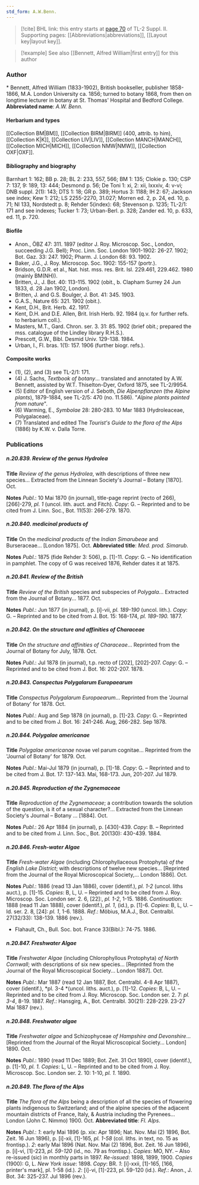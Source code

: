```yaml
---
std_form: A.W.Benn.
---
```


> [!cite] BHL link: this entry starts at [page 70](https://www.biodiversitylibrary.org/page/33265267) of TL-2 Suppl. II.
> Supporting pages: [[Abbreviations|abbreviations]], [[Layout key|layout key]].

> [!example] See also [[Bennett, Alfred William|first entry]] for this author

### Author

\* Bennett, Alfred William (1833-1902), British bookseller, publisher 1858-1866, M.A. London University ca. 1856; turned to botany 1868, from then on longtime lecturer in botany at St. Thomas' Hospital and Bedford College. 
**Abbreviated name**: *A.W. Benn.*

#### Herbarium and types

[[Collection BM|BM]], [[Collection BIRM|BIRM]] (400, attrib. to him), [[Collection K|K]], [[Collection LIV|LIV]], [[Collection MANCH|MANCH]], [[Collection MICH|MICH]], [[Collection NMW|NMW]], [[Collection OXF|OXF]].

#### Bibliography and biography

Barnhart 1: 162; BB p. 28; BL 2: 233, 557, 566; BM 1: 135; Clokie p. 130; CSP 7: 137, 9: 189, 13: 444; Desmond p. 56; De Toni 1: xi, 2: xii, lxxxiv, 4: v-vi; DNB suppl. 2(1): 143; DTS 1: 18; GR p. 389; Hortus 3: 1188; IH 2: 67; Jackson see index; Kew 1: 212; LS 2255-2270, 31.027; Morren ed. 2, p. 24, ed. 10, p. 71; NI 133, Nordstedt p. 8; Rehder 5(index): 68; Stevenson p. 1235; TL-2/1: 171 and see indexes; Tucker 1: 73; Urban-Berl. p. 328; Zander ed. 10, p. 633, ed. 11, p. 720.

#### Biofile

- Anon., ÖBZ 47: 311. 1897 (editor J. Roy. Microscop. Soc., London, succeeding J.G. Bell); Proc. Linn. Soc. London 1901-1902: 26-27. 1902; Bot. Gaz. 33: 247. 1902; Pharm. J. London 68: 93. 1902.
- Baker, J.G., J. Roy. Microscop. Soc. 1902: 155-157 (portr.).
- Bridson, G.D.R. et al., Nat. hist. mss. res. Brit. Isl. 229.461, 229.462. 1980 (mainly BM(NH)).
- Britten, J., J. Bot. 40: 113-115. 1902 (obit., b. Clapham Surrey 24 Jun 1833, d. 28 Jan 1902, London).
- Britten, J. and G.S. Boulger, J. Bot. 41: 345. 1903.
- G.A.S., Nature 65: 321. 1902 (obit.).
- Kent, D.H., Brit. Herb. 42. 1917.
- Kent, D.H. and D.E. Allen, Brit. Irish Herb. 92. 1984 (q.v. for further refs. to herbarium coll.).
- Masters, M.T., Gard. Chron. ser. 3. 31: 85. 1902 (brief obit.; prepared the mss. catalogue of the Lindley library R.H.S.).
- Prescott, G.W., Bibl. Desmid Univ. 129-138. 1984.
- Urban, I., Fl. bras. 1(1): 157. 1906 (further biogr. refs.).

#### Composite works

- (1), (2), and (3) see TL-2/1: 171.
- (4) J. Sachs, *Textbook of botany*... translated and annotated by A.W. Bennett, assisted by W.T. Thiselton-Dyer, Oxford 1875, see TL-2/9954.
- (5) Editor of English version of J. Seboth, *Die Alpenpflanzen* (the *Alpine plants*), 1879-1884, see TL-2/5: 470 (no. 11.586). "*Alpine plants painted from nature*".
- (6) Warming, E., *Symbolae* 28: 280-283. 10 Mar 1883 (Hydroleaceae, Polygalaceae).
- (7) Translated and edited The *Tourist's Guide to the flora of the Alps* (1886) by K.W. v. Dalla Torre.

### Publications

##### n.20.839. Review of the genus Hydrolea

**Title**
*Review of the genus Hydrolea*, with descriptions of three new species... Extracted from the Linnean Society's Journal – Botany \[1870\]. Oct.

**Notes**
*Publ*.: 10 Mai 1870 (in journal), title-page reprint (recto of 266), \[266\]-279, *pl. 1* (uncol. lith. auct. and Fitch). *Copy*: G. – Reprinted and to be cited from J. Linn. Soc., Bot. 11(53): 266-279. 1870.

##### n.20.840. medicinal products of

**Title**
On the *medicinal products of* the *Indian Simarubeae* and Burseraceae... \[London 1875\]. Oct.
**Abbreviated title**: *Med. prod. Simarub.*

**Notes**
*Publ*.: 1875 (fide Rehder 3: 506), p. \[1\]-11. *Copy*: G. – No identification in pamphlet. The copy of G was received 1876, Rehder dates it at 1875.

##### n.20.841. Review of the British

**Title**
*Review of the British* species and subspecies of *Polygala*... Extracted from the Journal of Botany... 1877. Oct.

**Notes**
*Publ*.: Jun 1877 (in journal), p. \[i\]-vii, *pl. 189-190* (uncol. lith.). *Copy*: G. – Reprinted and to be cited from J. Bot. 15: 168-174, *pl. 189-190.* 1877.

##### n.20.842. On the structure and affinities of Characeae

**Title**
*On the structure and affinities of Characeae*... Reprinted from the Journal of Botany for July, 1878. Oct.

**Notes**
*Publ*.: Jul 1878 (in journal), t.p. recto of \[202\], \[202\]-207. *Copy*: G. – Reprinted and to be cited from J. Bot. 16: 202-207. 1878.

##### n.20.843. Conspectus Polygalarum Europaearum

**Title**
*Conspectus Polygalarum Europaearum*... Reprinted from the 'Journal of Botany' for 1878. Oct.

**Notes**
*Publ*.: Aug and Sep 1878 (in journal), p. \[1\]-23. *Copy*: G. – Reprinted and to be cited from J. Bot. 16: 241-246. Aug, 266-282. Sep 1878.

##### n.20.844. Polygalae americanae

**Title**
*Polygalae americanae* novae vel parum cognitae... Reprinted from the 'Journal of Botany' for 1879. Oct.

**Notes**
*Publ*.: Mai-Jul 1879 (in journal), p. \[1\]-18. *Copy*: G. – Reprinted and to be cited from J. Bot. 17: 137-143. Mai, 168-173. Jun, 201-207. Jul 1879.

##### n.20.845. Reproduction of the Zygnemaceae

**Title**
*Reproduction of the Zygnemaceae*; a contribution towards the solution of the question, is it of a sexual character?... Extracted from the Linnean Society's Journal – Botany ... \[1884\]. Oct.

**Notes**
*Publ*.: 26 Apr 1884 (in journal), p. \[430\]-439. *Copy*: B. – Reprinted and to be cited from J. Linn. Soc., Bot. 20(130): 430-439. 1884.

##### n.20.846. Fresh-water Algae

**Title**
*Fresh-water Algae* (including Chlorophyllaceous Protophyta) *of the English Lake District*; with descriptions of twelve new species... \[Reprinted from the Journal of the Royal Microscopical Society,... London 1886\]. Oct.

**Notes**
*Publ*.: 1886 (read 13 Jan 1886), cover (identif.), *pl. 1-2* (uncol. liths auct.), p. \[1\]-15. *Copies*: B, L, U. – Reprinted and to be cited from J. Roy. Microscop. Soc. London ser. 2. 6, \[22\]:, *pl. 1-2*, 1-15. 1886.
*Continuation*: 1888 (read 11 Jan 1888), cover (identif.), *pl. 1*, (id.), p. \[1\]-6. *Copies*: B, L, U. – Id. ser. 2. 8, \[24\]: *pl. 1*, 1-6. 1888.
*Ref*.: Möbius, M.A.J., Bot. Centralbl. 27(32/33): 138-139. 1886 (rev.).
- Flahault, Ch., Bull. Soc. bot. France 33(Bibl.): 74-75. 1886.

##### n.20.847. Freshwater Algae

**Title**
*Freshwater Algae* (including Chlorophyllous Protophyta) *of North Cornwall*; with descriptions of six new species... \[Reprinted from the Journal of the Royal Microscopical Society... London 1887\]. Oct.

**Notes**
*Publ*.: Mar 1887 (read 12 Jan 1887, Bot. Centralbl. 4-8 Apr 1887), cover (identif.), *pl. 3-4 *(uncol. liths. auct.), p. \[1\]-12. *Copies*: B, L, U. – Reprinted and to be cited from J. Roy. Microscop. Soc. London ser. 2. 7: *pl. 3-4*, 8-19. 1887.
*Ref*.: Hansgirg, A., Bot. Centralbl. 30(21): 228-229. 23-27 Mai 1887 (rev.).

##### n.20.848. Freshwater algae

**Title**
*Freshwater algae* and Schizophyceae *of Hampshire and Devonshire*... \[Reprinted from the Journal of the Royal Microscopical Society... London\] 1890. Oct.

**Notes**
*Publ*.: 1890 (read 11 Dec 1889; Bot. Zeit. 31 Oct 1890), cover (identif.), p. \[1\]-10, *pl. 1. Copies*: L, U. – Reprinted and to be cited from J. Roy. Microscop. Soc. London ser. 2. 10: 1-10, *pl. 1.* 1890.

##### n.20.849. The flora of the Alps

**Title**
*The flora of the Alps* being a description of all the species of flowering plants indigenous to Switzerland; and of the alpine species of the adjacent mountain districts of France, Italy, & Austria including the Pyrenees... London (John C. Nimmo) 1900. Oct.
**Abbreviated title**: *Fl. Alps*.

**Notes**
*Publ*.: *1*: early Mai 1896 (p. xix: Apr 1896; Nat. Nov. Mai (2) 1896, Bot. Zeit. 16 Jun 1896), p. \[i\]-xii, \[1\]-165, *pl. 1-58* (col. liths. in text, no. 15 as frontisp.).
*2*: early Mai 1896 (Nat. Nov. Mai (2) 1896, Bot. Zeit. 16 Jun 1896), p. \[i\]-vi, \[1\]-223, *pl. 59-120* (id., no. 79 as frontisp.).
*Copies*: MO, NY. – Also re-issued (sic) in monthly parts in 1897.
*Re-issued*: 1898, 1899, 1900. *Copies* (1900): G, L.
*New York issue*: 1898. *Copy*: BR.
*1*: \[i\]-xxii, \[1\]-165, \[166, printer's mark\], pl. 1-58 (id.).
*2*: \[i\]-vi, \[1\]-223, pl. 59-120 (id.).
*Ref*.: Anon., J. Bot. 34: 325-237. Jul 1896 (rev.).

